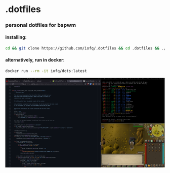  .dotfiles
======
### personal dotfiles for bspwm


#### installing:

```bash
cd && git clone https://github.com/iofq/.dotfiles && cd .dotfiles && ./install 
```

#### alternatively, run in docker:
```bash
docker run --rm -it iofq/dots:latest
```

![Screenshot](https://github.com/iofq/.dotfiles/raw/master/scrot.png)
